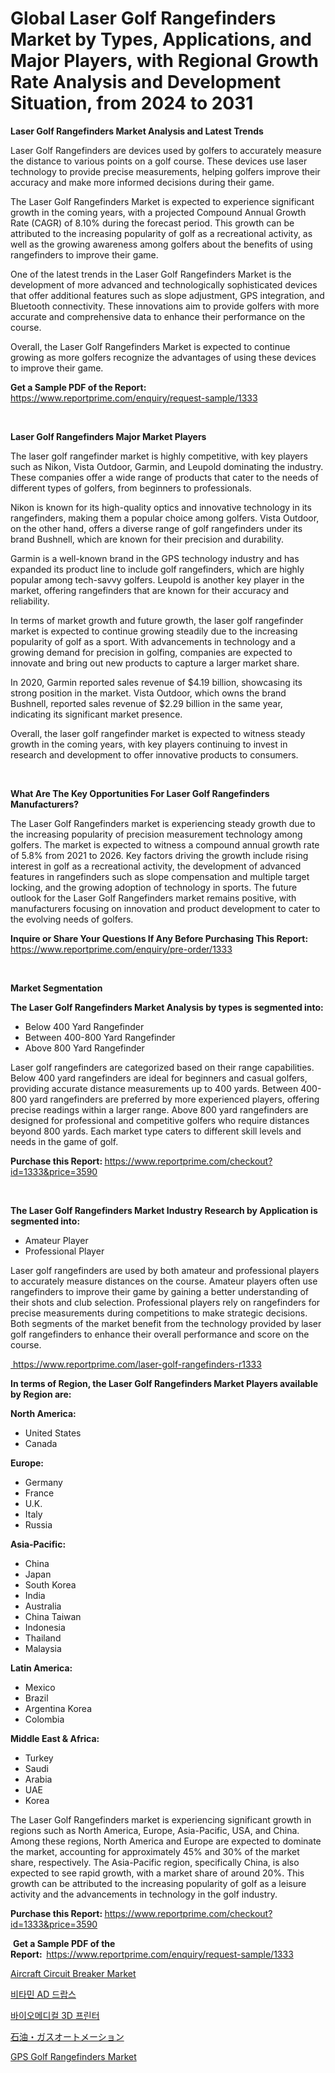 <p><h1>Global Laser Golf Rangefinders Market by Types, Applications, and Major Players, with Regional Growth Rate Analysis and Development Situation, from 2024 to 2031</h1></p><p><strong>Laser Golf Rangefinders Market Analysis and Latest Trends</strong></p>
<p><p>Laser Golf Rangefinders are devices used by golfers to accurately measure the distance to various points on a golf course. These devices use laser technology to provide precise measurements, helping golfers improve their accuracy and make more informed decisions during their game.</p><p>The Laser Golf Rangefinders Market is expected to experience significant growth in the coming years, with a projected Compound Annual Growth Rate (CAGR) of 8.10% during the forecast period. This growth can be attributed to the increasing popularity of golf as a recreational activity, as well as the growing awareness among golfers about the benefits of using rangefinders to improve their game.</p><p>One of the latest trends in the Laser Golf Rangefinders Market is the development of more advanced and technologically sophisticated devices that offer additional features such as slope adjustment, GPS integration, and Bluetooth connectivity. These innovations aim to provide golfers with more accurate and comprehensive data to enhance their performance on the course.</p><p>Overall, the Laser Golf Rangefinders Market is expected to continue growing as more golfers recognize the advantages of using these devices to improve their game.</p></p>
<p><strong>Get a Sample PDF of the Report:&nbsp;</strong> <a href="https://www.reportprime.com/enquiry/request-sample/1333">https://www.reportprime.com/enquiry/request-sample/1333</a></p>
<p>&nbsp;</p>
<p><strong>Laser Golf Rangefinders Major Market Players</strong></p>
<p><p>The laser golf rangefinder market is highly competitive, with key players such as Nikon, Vista Outdoor, Garmin, and Leupold dominating the industry. These companies offer a wide range of products that cater to the needs of different types of golfers, from beginners to professionals.</p><p>Nikon is known for its high-quality optics and innovative technology in its rangefinders, making them a popular choice among golfers. Vista Outdoor, on the other hand, offers a diverse range of golf rangefinders under its brand Bushnell, which are known for their precision and durability.</p><p>Garmin is a well-known brand in the GPS technology industry and has expanded its product line to include golf rangefinders, which are highly popular among tech-savvy golfers. Leupold is another key player in the market, offering rangefinders that are known for their accuracy and reliability.</p><p>In terms of market growth and future growth, the laser golf rangefinder market is expected to continue growing steadily due to the increasing popularity of golf as a sport. With advancements in technology and a growing demand for precision in golfing, companies are expected to innovate and bring out new products to capture a larger market share.</p><p>In 2020, Garmin reported sales revenue of $4.19 billion, showcasing its strong position in the market. Vista Outdoor, which owns the brand Bushnell, reported sales revenue of $2.29 billion in the same year, indicating its significant market presence.</p><p>Overall, the laser golf rangefinder market is expected to witness steady growth in the coming years, with key players continuing to invest in research and development to offer innovative products to consumers.</p></p>
<p>&nbsp;</p>
<p><strong>What Are The Key Opportunities For Laser Golf Rangefinders Manufacturers?</strong></p>
<p><p>The Laser Golf Rangefinders market is experiencing steady growth due to the increasing popularity of precision measurement technology among golfers. The market is expected to witness a compound annual growth rate of 5.8% from 2021 to 2026. Key factors driving the growth include rising interest in golf as a recreational activity, the development of advanced features in rangefinders such as slope compensation and multiple target locking, and the growing adoption of technology in sports. The future outlook for the Laser Golf Rangefinders market remains positive, with manufacturers focusing on innovation and product development to cater to the evolving needs of golfers.</p></p>
<p><strong>Inquire or Share Your Questions If Any Before Purchasing This Report:</strong> <a href="https://www.reportprime.com/enquiry/pre-order/1333">https://www.reportprime.com/enquiry/pre-order/1333</a></p>
<p>&nbsp;</p>
<p><strong>Market Segmentation</strong></p>
<p><strong>The Laser Golf Rangefinders Market Analysis by types is segmented into:</strong></p>
<p><ul><li>Below 400 Yard Rangefinder</li><li>Between 400-800 Yard Rangefinder</li><li>Above 800 Yard Rangefinder</li></ul></p>
<p><p>Laser golf rangefinders are categorized based on their range capabilities. Below 400 yard rangefinders are ideal for beginners and casual golfers, providing accurate distance measurements up to 400 yards. Between 400-800 yard rangefinders are preferred by more experienced players, offering precise readings within a larger range. Above 800 yard rangefinders are designed for professional and competitive golfers who require distances beyond 800 yards. Each market type caters to different skill levels and needs in the game of golf.</p></p>
<p><strong>Purchase this Report:&nbsp;</strong><a href="https://www.reportprime.com/checkout?id=1333&price=3590">https://www.reportprime.com/checkout?id=1333&price=3590</a></p>
<p>&nbsp;</p>
<p><strong>The Laser Golf Rangefinders Market Industry Research by Application is segmented into:</strong></p>
<p><ul><li>Amateur Player</li><li>Professional Player</li></ul></p>
<p><p>Laser golf rangefinders are used by both amateur and professional players to accurately measure distances on the course. Amateur players often use rangefinders to improve their game by gaining a better understanding of their shots and club selection. Professional players rely on rangefinders for precise measurements during competitions to make strategic decisions. Both segments of the market benefit from the technology provided by laser golf rangefinders to enhance their overall performance and score on the course.</p></p>
<p><a href="https://www.reportprime.com/laser-golf-rangefinders-r1333">&nbsp;https://www.reportprime.com/laser-golf-rangefinders-r1333</a></p>
<p><strong>In terms of Region, the Laser Golf Rangefinders Market Players available by Region are:</strong></p>
<p>
    <p> <strong> North America: </strong>
        <ul>
            <li>United States</li>
            <li>Canada</li>
        </ul>
        </p> 
    <p> <strong> Europe: </strong>
        <ul>
            <li>Germany</li>
            <li>France</li>
            <li>U.K.</li>
            <li>Italy</li>
            <li>Russia</li>
        </ul>
        </p> 
    <p> <strong> Asia-Pacific: </strong>
        <ul>
            <li>China</li>
            <li>Japan</li>
            <li>South Korea</li>
            <li>India</li>
            <li>Australia</li>
            <li>China Taiwan</li>
            <li>Indonesia</li>
            <li>Thailand</li>
            <li>Malaysia</li>
        </ul>
        </p> 
    <p> <strong> Latin America: </strong>
        <ul>
            <li>Mexico</li>
            <li>Brazil</li>
            <li>Argentina Korea</li>
            <li>Colombia</li>
        </ul>
        </p> 
    <p> <strong> Middle East & Africa: </strong>
        <ul>
            <li>Turkey</li>
            <li>Saudi</li>
            <li>Arabia</li>
            <li>UAE</li>
            <li>Korea</li>
        </ul>
    </p>
    </p>
<p><p>The Laser Golf Rangefinders market is experiencing significant growth in regions such as North America, Europe, Asia-Pacific, USA, and China. Among these regions, North America and Europe are expected to dominate the market, accounting for approximately 45% and 30% of the market share, respectively. The Asia-Pacific region, specifically China, is also expected to see rapid growth, with a market share of around 20%. This growth can be attributed to the increasing popularity of golf as a leisure activity and the advancements in technology in the golf industry.</p></p>
<p><strong>Purchase this Report: </strong><a href="https://www.reportprime.com/checkout?id=1333&price=3590">https://www.reportprime.com/checkout?id=1333&price=3590</a></p>
<p>&nbsp;<strong>Get a Sample PDF of the Report:&nbsp;&nbsp;</strong><a href="https://www.reportprime.com/enquiry/request-sample/1333">https://www.reportprime.com/enquiry/request-sample/1333</a></p>
<p><strong></strong></p>
<p><p><a href="https://github.com/Hazelklievgspy6vdcsmu106w/Market-Research-Report-List-2/blob/main/aircraft-circuit-breaker-market.md">Aircraft Circuit Breaker Market</a></p><p><a href="https://github.com/GabrielBlanda5656/Market-Research-Report-List-1/blob/main/932061168549.md">비타민 AD 드랍스</a></p><p><a href="https://github.com/vsckjg50460/Market-Research-Report-List-2/blob/main/479389468548.md">바이오메디컬 3D 프린터</a></p><p><a href="https://github.com/andym141978/Market-Research-Report-List-1/blob/main/188650571063.md">石油・ガスオートメーション</a></p><p><a href="https://github.com/GageWest1962/Market-Research-Report-List-1/blob/main/gps-golf-rangefinders-market.md">GPS Golf Rangefinders Market</a></p></p>